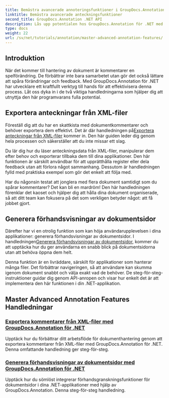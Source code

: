 ```yaml
---
title: Bemästra avancerade annoteringsfunktioner i GroupDocs.Annotation för .NET
linktitle: Bemästra avancerade anteckningsfunktioner
second_title: GroupDocs.Annotation .NET API
description: Lås upp potentialen hos GroupDocs.Annotation för .NET med självstudiekurser om att exportera XML-kommentarer och generera förhandsvisningar av dokumentsidor.
type: docs
weight: 22
url: /sv/net/tutorials/annotation/master-advanced-annotation-features/
---
```

## Introduktion

När det kommer till hantering av dokument är kommentarer en spelförändring. De förbättrar inte bara samarbetet utan gör det också lättare att spåra förändringar och feedback. Med GroupDocs.Annotation för .NET har utvecklare ett kraftfullt verktyg till hands för att effektivisera denna process. Låt oss dyka in i de två viktiga handledningarna som hjälper dig att utnyttja den här programvarans fulla potential.

## Exportera anteckningar från XML-filer

 Föreställ dig att du har en skattkista med dokumentkommentarer och behöver exportera dem effektivt. Det är där handledningen på[Exportera anteckningar från XML-filer](./export-annotations-from-xml-file/) kommer in. Den här guiden leder dig genom hela processen och säkerställer att du inte missar ett slag. 

Du lär dig hur du läser anteckningsdata från XML-filer, manipulerar dem efter behov och exporterar tillbaka dem till dina applikationer. Den här funktionen är särskilt användbar för att upprätthålla register eller dela feedback utan att förlora något sammanhang. Dessutom är handledningen fylld med praktiska exempel som gör det enkelt att följa med. 

Har du någonsin testat att jonglera med flera dokument samtidigt som du spårar kommentarer? Det kan bli en mardröm! Den här handledningen förenklar det kaoset och hjälper dig att hålla dina dokument organiserade, så att ditt team kan fokusera på det som verkligen betyder något: att få jobbet gjort.

## Generera förhandsvisningar av dokumentsidor

 Därefter har vi en otrolig funktion som kan höja användarupplevelsen i dina applikationer: generera förhandsvisningar av dokumentsidor. I handledningen[Generera förhandsvisningar av dokumentsidor](./generate-document-page-previews/), kommer du att upptäcka hur du ger användarna en snabb blick på dokumentsidorna utan att behöva öppna dem helt.

Denna funktion är en livräddare, särskilt för applikationer som hanterar många filer. Det förbättrar navigeringen, så att användare kan skumma igenom dokument snabbt och välja exakt vad de behöver. De steg-för-steg-instruktioner guidar dig genom API-anropen och visar hur enkelt det är att implementera den här funktionen i din .NET-applikation. 

## Master Advanced Annotation Features Handledningar
### [Exportera kommentarer från XML-filer med GroupDocs.Annotation för .NET](./export-annotations-from-xml-file/)
Upptäck hur du förbättrar ditt arbetsflöde för dokumenthantering genom att exportera kommentarer från XML-filer med GroupDocs.Annotation för .NET. Denna omfattande handledning ger steg-för-steg.
### [Generera förhandsvisningar av dokumentsidor med GroupDocs.Annotation för .NET](./generate-document-page-previews/)
Upptäck hur du sömlöst integrerar förhandsgranskningsfunktioner för dokumentsidor i dina .NET-applikationer med hjälp av GroupDocs.Annotation. Denna steg-för-steg handledning.